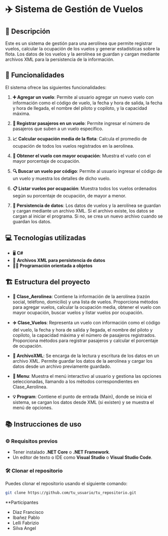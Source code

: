# ✈️ Sistema de Gestión de Vuelos

## 📝 Descripción
Este es un sistema de gestión para una aerolínea que permite registrar vuelos, calcular la ocupación de los vuelos y generar estadísticas sobre la flota. Los datos de los vuelos y la aerolínea se guardan y cargan mediante archivos XML para la persistencia de la información.

## 🚀 Funcionalidades
El sistema ofrece las siguientes funcionalidades:

1. **➕ Agregar un vuelo**: Permite al usuario agregar un nuevo vuelo con información como el código de vuelo, la fecha y hora de salida, la fecha y hora de llegada, el nombre del piloto y copiloto, y la capacidad máxima.
   
2. **👥 Registrar pasajeros en un vuelo**: Permite ingresar el número de pasajeros que suben a un vuelo específico.

3. **📈 Calcular ocupación media de la flota**: Calcula el promedio de ocupación de todos los vuelos registrados en la aerolínea.

4. **🏅 Obtener el vuelo con mayor ocupación**: Muestra el vuelo con el mayor porcentaje de ocupación.

5. **🔍 Buscar un vuelo por código**: Permite al usuario ingresar el código de un vuelo y muestra los detalles de dicho vuelo.

6. **📋 Listar vuelos por ocupación**: Muestra todos los vuelos ordenados según su porcentaje de ocupación, de mayor a menor.

7. **💾 Persistencia de datos**: Los datos de vuelos y la aerolínea se guardan y cargan mediante un archivo XML. Si el archivo existe, los datos se cargan al iniciar el programa. Si no, se crea un nuevo archivo cuando se guardan los datos.

## 💻 Tecnologías utilizadas
- 🖥️ **C#**
- 📂 **Archivos XML para persistencia de datos**
- 🧑‍💻 **Programación orientada a objetos**

## 🏗️ Estructura del proyecto

- **🛫 Clase_Aerolinea**: Contiene la información de la aerolínea (razón social, teléfono, domicilio) y una lista de vuelos. Proporciona métodos para agregar vuelos, calcular la ocupación media, obtener el vuelo con mayor ocupación, buscar vuelos y listar vuelos por ocupación.
  
- **✈️ Clase_Vuelos**: Representa un vuelo con información como el código del vuelo, la fecha y hora de salida y llegada, el nombre del piloto y copiloto, la capacidad máxima y el número de pasajeros registrados. Proporciona métodos para registrar pasajeros y calcular el porcentaje de ocupación.

- **📄 ArchivoXML**: Se encarga de la lectura y escritura de los datos en un archivo XML. Permite guardar los datos de la aerolínea y cargar los datos desde un archivo previamente guardado.

- **📑 Menu**: Muestra el menú interactivo al usuario y gestiona las opciones seleccionadas, llamando a los métodos correspondientes en Clase_Aerolinea.

- **💡 Program**: Contiene el punto de entrada (Main), donde se inicia el sistema, se cargan los datos desde XML (si existen) y se muestra el menú de opciones.

## 📚 Instrucciones de uso

### ⚙️ Requisitos previos
- Tener instalado **.NET Core** o **.NET Framework**.
- Un editor de texto o IDE como **Visual Studio** o **Visual Studio Code**.

### 🛠️ Clonar el repositorio
Puedes clonar el repositorio usando el siguiente comando:

```bash
git clone https://github.com/tu_usuario/tu_repositorio.git
```

**Participantes
   - Diaz Francisco
   - Ibañez Pablo
   - Lelli Fabrizio
   - Silva Angel

